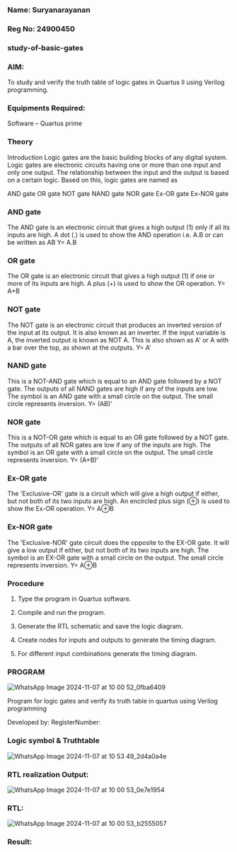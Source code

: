 ### Name: Suryanarayanan
### Reg No: 24900450
### study-of-basic-gates

### AIM: 

To study and verify the truth table of logic gates in Quartus II using Verilog programming.

### Equipments Required:

Software – Quartus prime 

### Theory

Introduction Logic gates are the basic building blocks of any digital system. Logic gates are electronic circuits having one or more than one input and only one output. The relationship between the input and the output is based on a certain logic. Based on this, logic gates are named as

AND gate OR gate NOT gate NAND gate NOR gate Ex-OR gate Ex-NOR gate

### AND gate

The AND gate is an electronic circuit that gives a high output (1) only if all its inputs are high. A dot (.) is used to show the AND operation i.e. A.B or can be written as AB
Y= A.B

### OR gate

The OR gate is an electronic circuit that gives a high output (1) if one or more of its inputs are high. A plus (+) is used to show the OR operation.
Y= A+B

### NOT gate

The NOT gate is an electronic circuit that produces an inverted version of the input at its output. It is also known as an inverter. If the input variable is A, the inverted output is known as NOT A. This is also shown as A' or A with a bar over the top, as shown at the outputs.
Y= A'

### NAND gate

This is a NOT-AND gate which is equal to an AND gate followed by a NOT gate. The outputs of all NAND gates are high if any of the inputs are low. The symbol is an AND gate with a small circle on the output. The small circle represents inversion.
Y= (AB)’

### NOR gate

This is a NOT-OR gate which is equal to an OR gate followed by a NOT gate. The outputs of all NOR gates are low if any of the inputs are high. The symbol is an OR gate with a small circle on the output. The small circle represents inversion.
Y= (A+B)’

### Ex-OR gate

The 'Exclusive-OR' gate is a circuit which will give a high output if either, but not both of its two inputs are high. An encircled plus sign (⊕) is used to show the Ex-OR operation.
Y= A⊕B

### Ex-NOR gate

The 'Exclusive-NOR' gate circuit does the opposite to the EX-OR gate. It will give a low output if either, but not both of its two inputs are high. The symbol is an EX-OR gate with a small circle on the output. The small circle represents inversion.
Y= A⊕B

### Procedure 

1.	Type the program in Quartus software.

2.	Compile and run the program.

3.	Generate the RTL schematic and save the logic diagram.

4.	Create nodes for inputs and outputs to generate the timing diagram.

5.	For different input combinations generate the timing diagram.


### PROGRAM
![WhatsApp Image 2024-11-07 at 10 00 52_0fba6409](https://github.com/user-attachments/assets/c84564d6-4b32-42ec-849d-f15e56fda905)

Program for logic gates and verify its truth table in quartus using Verilog programming

 Developed by: RegisterNumber: 
 
### Logic symbol & Truthtable
![WhatsApp Image 2024-11-07 at 10 53 49_2d4a0a4e](https://github.com/user-attachments/assets/cc0f57dd-def8-4c72-847f-ececaa603943)

### RTL realization Output:
![WhatsApp Image 2024-11-07 at 10 00 53_0e7e1954](https://github.com/user-attachments/assets/217c6612-ee37-409d-8635-6d174dabe3c4)


### RTL:
![WhatsApp Image 2024-11-07 at 10 00 53_b2555057](https://github.com/user-attachments/assets/44409721-26e5-422c-b27d-19574879c1b9)


### Result:


